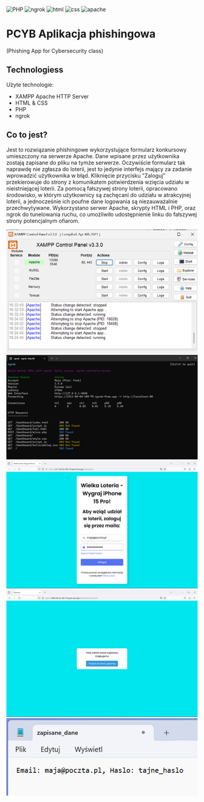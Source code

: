 ![PHP](https://img.shields.io/badge/PHP-777BB4?style=for-the-badge&logo=php&logoColor=white)
![ngrok](    https://img.shields.io/badge/ngrok-140648?style=for-the-badge&logo=Ngrok&logoColor=white)
![html](    https://img.shields.io/badge/HTML5-E34F26?style=for-the-badge&logo=html5&logoColor=white)
![css](https://img.shields.io/badge/CSS3-1572B6?style=for-the-badge&logo=css3&logoColor=white)
![apache](https://img.shields.io/badge/Apache-D22128?style=for-the-badge&logo=Apache&logoColor=white)



# PCYB Aplikacja phishingowa 
(Phishing App for Cybersecurity class)

## Technologiess
Użyte technologie:
 * XAMPP Apache HTTP Server
 * HTML & CSS
 * PHP
 * ngrok

## Co to jest?
Jest to rozwiązanie phishingowe wykorzystujące formularz konkursowy umieszczony na serwerze Apache. Dane wpisane przez użytkownika zostają zapisane do pliku na tymże serwerze. Oczywiście formularz tak naprawdę nie zgłasza do loterii, jest to jedynie interfejs mający za zadanie wprowadzić użytkownika w błąd. Kliknięcie przycisku ”Zaloguj” przekierowuje do strony z komunikatem potwierdzenia wzięcia udziału w nieistniejącej loterii. Za pomocą fałszywej strony loterii, opracowano środowisko, w którym użytkownicy są zachęcani do udziału w
atrakcyjnej loterii, a jednocześnie ich poufne dane logowania są niezauważalnie przechwytywane. Wykorzystano
serwer Apache, skrypty HTML i PHP, oraz ngrok do tunelowania ruchu, co umożliwiło udostępnienie linku do
fałszywej strony potencjalnym ofiarom.

<img src="zdj\xamp.png"/>
<img src="zdj\ngrok.png"/>
<img src="zdj\login.png"/>
<img src="zdj\done.png"/>
<img src="zdj\zapis.png"/>

